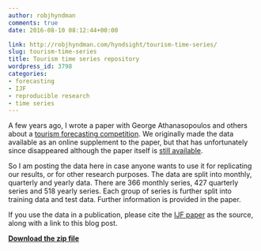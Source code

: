 ```yaml
---
author: robjhyndman
comments: true
date: 2016-08-10 08:12:44+00:00

link: http://robjhyndman.com/hyndsight/tourism-time-series/
slug: tourism-time-series
title: Tourism time series repository
wordpress_id: 3798
categories:
- forecasting
- IJF
- reproducible research
- time series
---
```


A few years ago, I wrote a paper with George Athanasopoulos and others about a [tourism forecasting competition](http://robjhyndman.com/papers/the-tourism-forecasting-competition/). We originally made the data available as an online supplement to the paper, but that has unfortunately since disappeared although the paper itself is [still available](http://dx.doi.org/10.1016/j.ijforecast.2010.04.009).

So I am posting the data here in case anyone wants to use it for replicating our results, or for other research purposes. The data are split into monthly, quarterly and yearly data. There are 366 monthly series, 427 quarterly series and 518 yearly series. Each group of series is further split into training data and test data. Further information is provided in the paper.

If you use the data in a publication, please cite the [IJF paper](http://dx.doi.org/10.1016/j.ijforecast.2010.04.009) as the source, along with a link to this blog post.

**[Download the zip file](http://robjhyndman.com/data/27-3-Athanasopoulos1.zip)**
